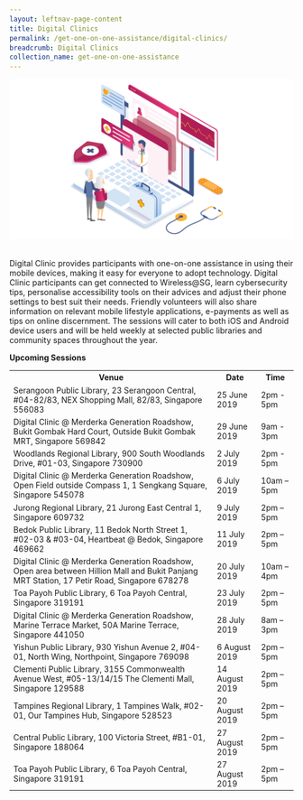```yaml
---
layout: leftnav-page-content
title: Digital Clinics
permalink: /get-one-on-one-assistance/digital-clinics/
breadcrumb: Digital Clinics
collection_name: get-one-on-one-assistance
---
```

![graphic](/images/home-page/digital-clinics-graphic.png)

<br>Digital Clinic provides participants with one-on-one assistance in using their mobile devices, making it easy for everyone to adopt technology. Digital Clinic participants can get connected to Wireless@SG, learn cybersecurity tips, personalise accessibility tools on their advices and adjust their phone settings to best suit their needs. Friendly volunteers will also share information on relevant mobile lifestyle applications, e-payments as well as tips on online discernment. The sessions will cater to both iOS and Android device users and will be held weekly at selected public libraries and community spaces throughout the year. <br>

**Upcoming Sessions**
<br>

<table>
  <th><b>Venue</b></th>
  <th><b>Date</b></th>
  <th><b>Time</b></th>
<tr>
  <td>Serangoon Public Library, 23 Serangoon Central, #04-82/83, NEX Shopping Mall, 82/83,	Singapore 556083</td>
  <td>25 June 2019</td> 
  <td>2pm - 5pm</td> 
</tr>
<tr>  
<td>Digital Clinic @ Merderka Generation Roadshow, Bukit Gombak Hard Court, Outside Bukit Gombak MRT, Singapore 569842</td>
  <td>29 June 2019</td> 
  <td>9am - 3pm</td> </tr> 
<tr>  
<td>Woodlands Regional Library, 900 South Woodlands Drive, #01-03, Singapore 730900</td>
  <td>2 July 2019</td> 
  <td>2pm - 5pm</td> </tr> 
<tr>  
<td>Digital Clinic @ Merderka Generation Roadshow, Open Field outside Compass 1, 1 Sengkang Square, Singapore 545078</td>
  <td>6 July 2019</td> 
  <td>10am – 5pm</td> </tr> 
<tr>  
<td>Jurong Regional Library, 21 Jurong East Central 1, Singapore 609732</td>
  <td>9 July 2019</td> 
  <td>2pm – 5pm</td> </tr>
<tr>  
<td>Bedok Public Library, 11 Bedok North Street 1, #02-03 & #03-04, Heartbeat @ Bedok, Singapore 469662</td>
  <td>11 July 2019</td> 
  <td>2pm – 5pm</td> </tr>
<tr>  
<td>Digital Clinic @ Merderka Generation Roadshow, Open area between Hillion Mall and Bukit Panjang MRT Station, 17 Petir Road, Singapore 678278</td>
  <td>20 July 2019</td> 
  <td>10am – 4pm</td> </tr>
<tr>  
<td>Toa Payoh Public Library, 6 Toa Payoh Central, Singapore 319191</td>
  <td>23 July 2019</td> 
  <td>2pm – 5pm</td> </tr>
<tr>  
<td>Digital Clinic @ Merderka Generation Roadshow, Marine Terrace Market, 50A Marine Terrace, Singapore 441050</td>
  <td>28 July 2019</td> 
  <td>8am – 3pm</td> </tr>
<tr>  
<td>Yishun Public Library, 930 Yishun Avenue 2, #04-01, North Wing, Northpoint, Singapore 769098</td>
  <td>6 August 2019</td> 
  <td>2pm – 5pm</td> </tr>
<tr>  
<td>Clementi Public Library, 3155 Commonwealth Avenue West, #05-13/14/15 The Clementi Mall, Singapore 129588</td>
  <td>14 August 2019</td> 
  <td>2pm – 5pm</td> </tr>
<tr>  
<td>Tampines Regional Library, 1 Tampines Walk, #02-01, Our Tampines Hub, Singapore 528523</td>
  <td>20 August 2019</td> 
  <td>2pm – 5pm</td> </tr>
<tr>  
<td>Central Public Library, 100 Victoria Street, #B1-01, Singapore 188064</td>
  <td>27 August 2019</td> 
  <td>2pm – 5pm</td> </tr>
<tr>  
<td>Toa Payoh Public Library, 6 Toa Payoh Central, Singapore 319191</td>
  <td>27 August 2019</td> 
  <td>2pm – 5pm</td> </tr>
</table>







